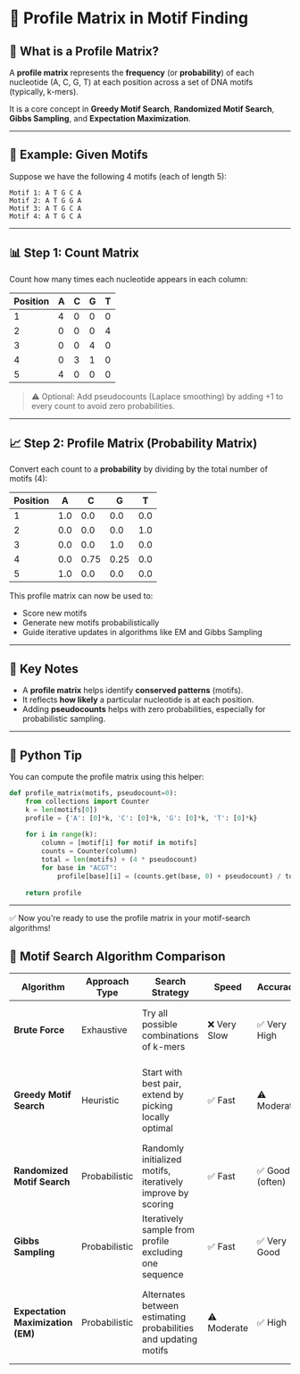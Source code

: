 # 📘 Profile Matrix in Motif Finding

## 🧬 What is a Profile Matrix?

A **profile matrix** represents the **frequency** (or **probability**) of each nucleotide (A, C, G, T) at each position across a set of DNA motifs (typically, k-mers).

It is a core concept in **Greedy Motif Search**, **Randomized Motif Search**, **Gibbs Sampling**, and **Expectation Maximization**.

---

## 🧪 Example: Given Motifs

Suppose we have the following 4 motifs (each of length 5):

```
Motif 1: A T G C A  
Motif 2: A T G G A  
Motif 3: A T G C A  
Motif 4: A T G C A
```

---

## 📊 Step 1: Count Matrix

Count how many times each nucleotide appears in each column:

| Position | A | C | G | T |
|----------|---|---|---|---|
| 1        | 4 | 0 | 0 | 0 |
| 2        | 0 | 0 | 0 | 4 |
| 3        | 0 | 0 | 4 | 0 |
| 4        | 0 | 3 | 1 | 0 |
| 5        | 4 | 0 | 0 | 0 |

> ⚠️ Optional: Add pseudocounts (Laplace smoothing) by adding +1 to every count to avoid zero probabilities.

---

## 📈 Step 2: Profile Matrix (Probability Matrix)

Convert each count to a **probability** by dividing by the total number of motifs (4):

| Position | A    | C    | G    | T    |
|----------|------|------|------|------|
| 1        | 1.0  | 0.0  | 0.0  | 0.0  |
| 2        | 0.0  | 0.0  | 0.0  | 1.0  |
| 3        | 0.0  | 0.0  | 1.0  | 0.0  |
| 4        | 0.0  | 0.75 | 0.25 | 0.0  |
| 5        | 1.0  | 0.0  | 0.0  | 0.0  |

This profile matrix can now be used to:
- Score new motifs
- Generate new motifs probabilistically
- Guide iterative updates in algorithms like EM and Gibbs Sampling

---

## 📌 Key Notes

- A **profile matrix** helps identify **conserved patterns** (motifs).
- It reflects **how likely** a particular nucleotide is at each position.
- Adding **pseudocounts** helps with zero probabilities, especially for probabilistic sampling.

---

## 🐍 Python Tip

You can compute the profile matrix using this helper:

```python
def profile_matrix(motifs, pseudocount=0):
    from collections import Counter
    k = len(motifs[0])
    profile = {'A': [0]*k, 'C': [0]*k, 'G': [0]*k, 'T': [0]*k}
    
    for i in range(k):
        column = [motif[i] for motif in motifs]
        counts = Counter(column)
        total = len(motifs) + (4 * pseudocount)
        for base in "ACGT":
            profile[base][i] = (counts.get(base, 0) + pseudocount) / total
    
    return profile
```

---

✅ Now you're ready to use the profile matrix in your motif-search algorithms!


## 🧬 Motif Search Algorithm Comparison

| **Algorithm**               | **Approach Type** | **Search Strategy**                                       | **Speed**        | **Accuracy**     | **Determinism**    | **When to Use**                                                                 |
|----------------------------|-------------------|------------------------------------------------------------|------------------|------------------|---------------------|---------------------------------------------------------------------------------|
| **Brute Force**            | Exhaustive        | Try all possible combinations of k-mers                    | ❌ Very Slow     | ✅ Very High     | ✅ Deterministic     | When the number of sequences is small and `k` is short                          |
| **Greedy Motif Search**    | Heuristic         | Start with best pair, extend by picking locally optimal    | ✅ Fast          | ⚠️ Moderate       | ✅ Deterministic     | When you want a fast, simple solution and accept some accuracy loss            |
| **Randomized Motif Search**| Probabilistic     | Randomly initialized motifs, iteratively improve by scoring| ✅ Fast          | ✅ Good (often)   | ❌ Non-deterministic | When you're okay with reruns and want fast convergence                         |
| **Gibbs Sampling**         | Probabilistic     | Iteratively sample from profile excluding one sequence     | ✅ Fast          | ✅ Very Good      | ❌ Non-deterministic | For noisy or large data where local patterns vary slightly                     |
| **Expectation Maximization (EM)** | Probabilistic     | Alternates between estimating probabilities and updating motifs | ⚠️ Moderate       | ✅ High           | ⚠️ Semi-deterministic | When you want a balance of statistical grounding and practical convergence     |
